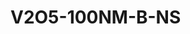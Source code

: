 # V2O5-100NM-B-NS
<a name="material" />
<script type="application/ld+json">

  {
    "@context": "https://schema.org/",
    "@type": "ChemicalSubstance",
    "http://purl.org/dc/terms/conformsTo":
      {
        "@type": "CreativeWork",
        "@id": "https://bioschemas.org/profiles/ChemicalSubstance/0.4-RELEASE/"
      },
    "@id": "https://egonw.github.io/nanowiki/nanowiki507.html#material",
    "name": "V2O5-100NM-B-NS",
    "sameAs: "http://127.0.0.1/mediawiki/index.php/Special:URIResolver/V2O5-2D100NM-2DB-2DNS"
  }
</script>

